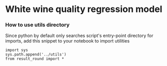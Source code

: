 # White wine quality regression model

### How to use utils directory
Since python by default only searches script's entry-point directory for imports, add this snippet to your notebook to import utilities
```
import sys
sys.path.append('../utils')
from result_round import *
```